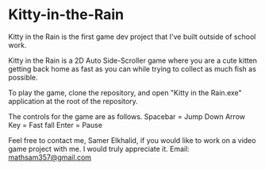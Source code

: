 # Kitty-in-the-Rain

Kitty in the Rain is the first game dev project that I've built outside of school work.

Kitty in the Rain is a 2D Auto Side-Scroller game where you are a cute kitten getting back home as fast as you can while
trying to collect as much fish as possible. 

To play the game, clone the repository, and open "Kitty in the Rain.exe" application at the root of the repository. 

The controls for the game are as follows.
Spacebar = Jump
Down Arrow Key = Fast fall
Enter = Pause

Feel free to contact me, Samer Elkhalid, if you would like to work on a video game project with me. I would truly appreciate it. 
Email: mathsam357@gmail.com
